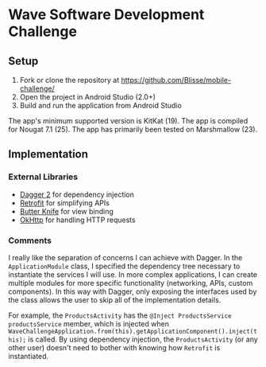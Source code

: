 # Wave Software Development Challenge

## Setup

1. Fork or clone the repository at https://github.com/Blisse/mobile-challenge/
2. Open the project in Android Studio (2.0+)
3. Build and run the application from Android Studio

The app's minimum supported version is KitKat (19). 
The app is compiled for Nougat 7.1 (25). 
The app has primarily been tested on Marshmallow (23).

## Implementation

### External Libraries

* [Dagger 2](https://google.github.io/dagger/) for dependency injection
* [Retrofit](https://square.github.io/retrofit/) for simplifying APIs
* [Butter Knife](http://jakewharton.github.io/butterknife/) for view binding
* [OkHttp](http://square.github.io/okhttp/) for handling HTTP requests

### Comments

I really like the separation of concerns I can achieve with Dagger. In the `ApplicationModule` class, I specified the dependency tree necessary to instantiate the services I will use. In more complex applications, I can create multiple modules for more specific functionality (networking, APIs, custom components). In this way with Dagger, only exposing the interfaces used by the class allows the user to skip all of the implementation details. 

For example, the `ProductsActivity` has the `@Inject ProductsService productsService` member, which is injected when `WaveChallengeApplication.from(this).getApplicationComponent().inject(this);` is called. By using dependency injection, the `ProductsActivity` (or any other user) doesn't need to bother with knowing how `Retrofit` is instantiated.
